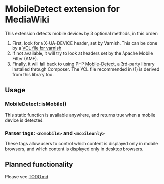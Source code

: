 MobileDetect extension for MediaWiki
=====================================

This extension detects mobile devices by 3 optional methods, in this order:

1. First, look for a X-UA-DEVICE header, set by Varnish. This can be done
   by a [VCL file for varnish][vcl]
2. If not available, it will try to look at headers set by the Apache Mobile Filter (AMF).
3. Finally, it will fall back to using [PHP Mobile-Detect][mobile-detect], a 3rd-party
   library installed through Composer. The VCL file recommended in (1) is derived from this
   library too.
 
 [vcl]: https://github.com/willemk/varnish-mobiletranslate
 [mobile-detect]: https://github.com/serbanghita/Mobile-Detect/


## Usage

### MobileDetect::isMobile()
This static function is available anywhere, and returns true when a mobile device is detected.
 
### Parser tags:  ``<nomobile>`` and ``<mobileonly>``
These tags allow users to control which content is displayed only in mobile browsers, and
which content is displayed only in desktop browsers.


## Planned functionality
Please see [TODO.md](TODO.md)

